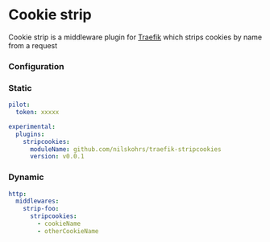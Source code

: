 # Cookie strip
Cookie strip is a middleware plugin for [Traefik](https://github.com/traefik/traefik) which strips cookies by name from a request

### Configuration

### Static

```yaml
pilot:
  token: xxxxx

experimental:
  plugins:
    stripcookies:
      moduleName: github.com/nilskohrs/traefik-stripcookies
      version: v0.0.1
```

### Dynamic

```yaml
http:
  middlewares:
    strip-foo:
      stripcookies:
        - cookieName
        - otherCookieName
```